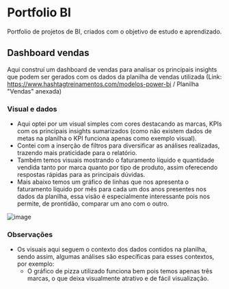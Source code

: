 # Portfolio BI 
Portfolio de projetos de BI, criados com o objetivo de estudo e aprendizado. 

## Dashboard vendas
Aqui construí um dashboard de vendas para analisar os principais insights que podem ser gerados com os dados da planilha de vendas utilizada (Link: https://www.hashtagtreinamentos.com/modelos-power-bi / Planilha "Vendas" anexada) 

### Visual e dados
- Aqui optei por um visual simples com cores destacando as marcas, KPIs com os principais insights sumarizados (como não existem dados de metas na planilha o KPI funciona apenas como exemplo visual). 
- Contei com a inserção de filtros para diversificar as análises realizadas, trazendo mais praticidade para o relatório. 
- Também temos visuais mostrando o faturamento líquido e quantidade vendida tanto por marca quanto por tipo de produto, assim oferecendo respostas rápidas para as principais dúvidas. 
- Mais abaixo temos um gráfico de linhas que nos apresenta o faturamento líquido por mês para cada um dos anos presentes nos dados da planilha, essa visão é especialmente interessante pois nos permite, de prontidão, comparar um ano com o outro. 

![image](https://github.com/Caiquesgoulart/portfolio-bi/assets/70335792/38bdb351-d1ff-4cce-982b-07cbdb1ca805)

### Observações 
- Os visuais aqui seguem o contexto dos dados contidos na planilha, sendo assim, algumas análises são específicas para esses contextos, por exemplo:
  - O gráfico de pizza utilizado funciona bem pois temos apenas três marcas, o que deixa visualmente atrativo e de fácil visualização. 

